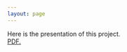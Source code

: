 ```yaml
---
layout: page  
---
```

Here is the presentation of this project.  
<a href="https://szuhannah.github.io/Microbial-graph/docs/Final_Project.pdf" target="_blank">PDF.</a>
